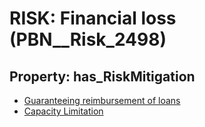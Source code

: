 # RISK: __Financial loss__ (PBN__Risk_2498)

## Property: has_RiskMitigation

* [Guaranteeing reimbursement of loans](PBN__Mitigation_204)
* [Capacity Limitation](PBN__Mitigation_1646)

